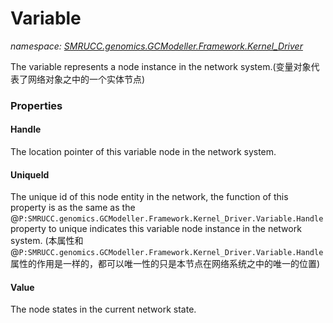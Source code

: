 ﻿# Variable
_namespace: [SMRUCC.genomics.GCModeller.Framework.Kernel_Driver](./index.md)_

The variable represents a node instance in the network system.(变量对象代表了网络对象之中的一个实体节点)




### Properties

#### Handle
The location pointer of this variable node in the network system.
#### UniqueId
The unique id of this node entity in the network, the function of this property is as the same as the 
 @``P:SMRUCC.genomics.GCModeller.Framework.Kernel_Driver.Variable.Handle`` property to unique indicates this variable node instance in the network system.
 (本属性和@``P:SMRUCC.genomics.GCModeller.Framework.Kernel_Driver.Variable.Handle``属性的作用是一样的，都可以唯一性的只是本节点在网络系统之中的唯一的位置)
#### Value
The node states in the current network state.
